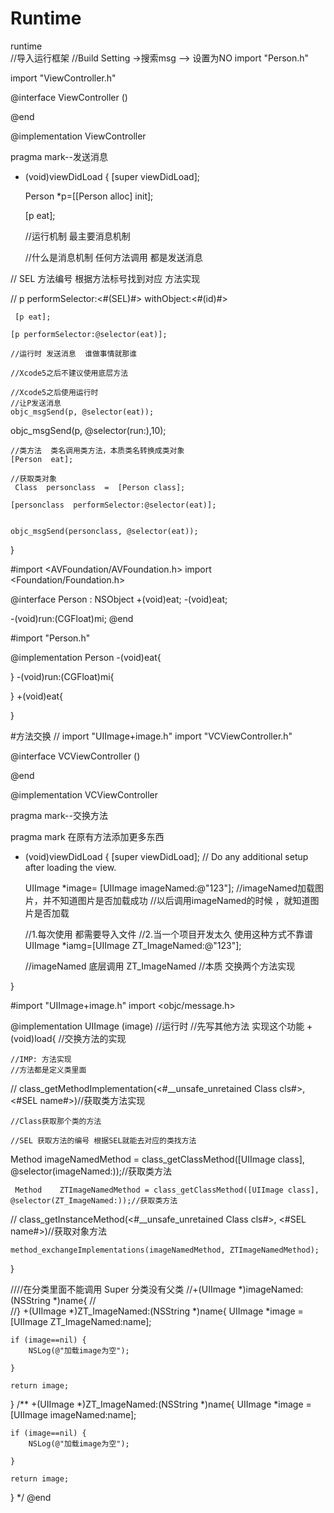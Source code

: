 # Runtime

runtime  
//导入运行框架
//Build  Setting  ->搜索msg  -->  设置为NO
import "Person.h"

import "ViewController.h"

@interface ViewController ()

@end

@implementation ViewController

pragma mark--发送消息

- (void)viewDidLoad {
    [super viewDidLoad];

    Person  *p=[[Person alloc] init];

    [p eat];
    
    //运行机制  最主要消息机制
    
    //什么是消息机制 任何方法调用 都是发送消息
    
//    SEL 方法编号 根据方法标号找到对应 方法实现

//    p  performSelector:<#(SEL)#> withObject:<#(id)#>

     [p eat];
     
    [p performSelector:@selector(eat)];
    
    //运行时 发送消息  谁做事情就那谁
    
    //Xcode5之后不建议使用底层方法
    
    //Xcode5之后使用运行时
    //让P发送消息
    objc_msgSend(p, @selector(eat));
    
   objc_msgSend(p, @selector(run:),10);
    
    //类方法  类名调用类方法，本质类名转换成类对象
    [Person  eat];
    
    //获取类对象
     Class  personclass  =  [Person class];
    
    [personclass  performSelector:@selector(eat)];
    
    
    objc_msgSend(personclass, @selector(eat));
    
}



#import <AVFoundation/AVFoundation.h>
import <Foundation/Foundation.h>

@interface Person : NSObject
+(void)eat;
-(void)eat;

-(void)run:(CGFloat)mi;
@end



#import "Person.h"

@implementation Person
-(void)eat{
    
}
-(void)run:(CGFloat)mi{
    
}
+(void)eat{
    
}




#方法交换
//
import "UIImage+image.h"
import "VCViewController.h"

@interface VCViewController ()

@end

@implementation VCViewController


pragma mark--交换方法


pragma mark 在原有方法添加更多东西



- (void)viewDidLoad {
    [super viewDidLoad];
    // Do any additional setup after loading the view.
    
   UIImage *image= [UIImage imageNamed:@"123"];
    //imageNamed加载图片，并不知道图片是否加载成功
    //以后调用imageNamed的时候 ，就知道图片是否加载
    
    //1.每次使用 都需要导入文件
    //2.当一个项目开发太久 使用这种方式不靠谱
    UIImage *iamg=[UIImage ZT_ImageNamed:@"123"];
    
    
    //imageNamed  底层调用 ZT_ImageNamed
    //本质 交换两个方法实现
    
    
    
}


#import "UIImage+image.h"
import <objc/message.h>

@implementation UIImage (image)
//运行时
//先写其他方法 实现这个功能
+(void)load{
    //交换方法的实现
    
    
    //IMP: 方法实现
    //方法都是定义类里面
//   class_getMethodImplementation(<#__unsafe_unretained Class cls#>, <#SEL name#>)//获取类方法实现
    
    //Class获取那个类的方法
    
    //SEL 获取方法的编号 根据SEL就能去对应的类找方法
 Method    imageNamedMethod = class_getClassMethod([UIImage class], @selector(imageNamed:));//获取类方法
    
    
     Method    ZTImageNamedMethod = class_getClassMethod([UIImage class], @selector(ZT_ImageNamed:));//获取类方法
    
//    class_getInstanceMethod(<#__unsafe_unretained Class cls#>, <#SEL name#>)//获取对象方法
    
    method_exchangeImplementations(imageNamedMethod, ZTImageNamedMethod);
    
    
    
}

////在分类里面不能调用 Super  分类没有父类
//+(UIImage *)imageNamed:(NSString *)name{
//    
//}
+(UIImage *)ZT_ImageNamed:(NSString *)name{
 UIImage  *image =  [UIImage ZT_ImageNamed:name];
    
    if (image==nil) {
        NSLog(@"加载image为空");
        
    }
    
    return image;
    
}
/**
+(UIImage *)ZT_ImageNamed:(NSString *)name{
    UIImage  *image =  [UIImage imageNamed:name];
    
    if (image==nil) {
        NSLog(@"加载image为空");
        
    }
    
    return image;
    
}
 */
@end
